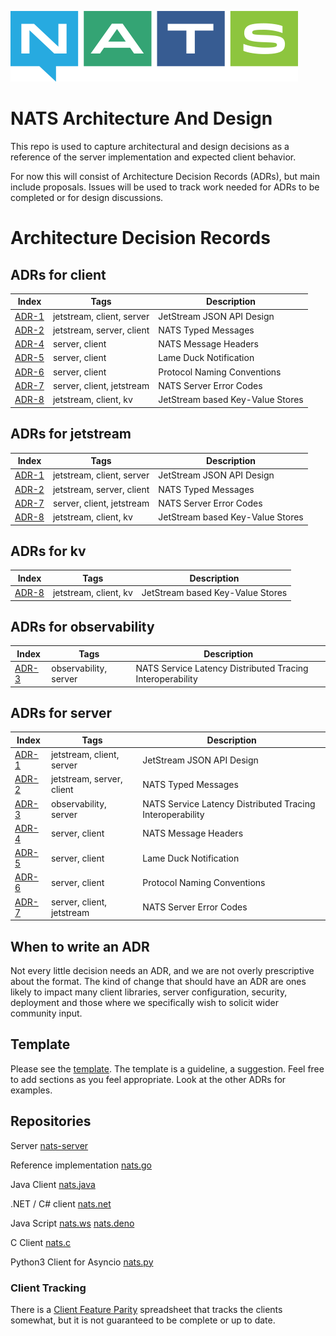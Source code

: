 ![NATS](large-logo.png)

# NATS Architecture And Design

This repo is used to capture architectural and design decisions as a reference of the server implementation and expected client behavior.

For now this will consist of Architecture Decision Records (ADRs), but main include proposals. Issues will be used to track work needed for ADRs to be completed or for design discussions.

# Architecture Decision Records
## ADRs for **client**

|Index|Tags|Description|
|-----|----|-----------|
|[ADR-1](adr/0001-jetstream-json-api-design.md)|jetstream, client, server|JetStream JSON API Design|
|[ADR-2](adr/0002-nats-typed-messages.md)|jetstream, server, client|NATS Typed Messages|
|[ADR-4](adr/0004-nats-headers.md)|server, client|NATS Message Headers|
|[ADR-5](adr/0005-lame-duck-notification.md)|server, client|Lame Duck Notification|
|[ADR-6](adr/0006-protocol-naming-conventions.md)|server, client|Protocol Naming Conventions|
|[ADR-7](adr/0007-error-codes.md)|server, client, jetstream|NATS Server Error Codes|
|[ADR-8](adr/0008-jetstream-kv.md)|jetstream, client, kv|JetStream based Key-Value Stores|
## ADRs for **jetstream**

|Index|Tags|Description|
|-----|----|-----------|
|[ADR-1](adr/0001-jetstream-json-api-design.md)|jetstream, client, server|JetStream JSON API Design|
|[ADR-2](adr/0002-nats-typed-messages.md)|jetstream, server, client|NATS Typed Messages|
|[ADR-7](adr/0007-error-codes.md)|server, client, jetstream|NATS Server Error Codes|
|[ADR-8](adr/0008-jetstream-kv.md)|jetstream, client, kv|JetStream based Key-Value Stores|
## ADRs for **kv**

|Index|Tags|Description|
|-----|----|-----------|
|[ADR-8](adr/0008-jetstream-kv.md)|jetstream, client, kv|JetStream based Key-Value Stores|
## ADRs for **observability**

|Index|Tags|Description|
|-----|----|-----------|
|[ADR-3](adr/0003-distributed-tracing.md)|observability, server|NATS Service Latency Distributed Tracing Interoperability|
## ADRs for **server**

|Index|Tags|Description|
|-----|----|-----------|
|[ADR-1](adr/0001-jetstream-json-api-design.md)|jetstream, client, server|JetStream JSON API Design|
|[ADR-2](adr/0002-nats-typed-messages.md)|jetstream, server, client|NATS Typed Messages|
|[ADR-3](adr/0003-distributed-tracing.md)|observability, server|NATS Service Latency Distributed Tracing Interoperability|
|[ADR-4](adr/0004-nats-headers.md)|server, client|NATS Message Headers|
|[ADR-5](adr/0005-lame-duck-notification.md)|server, client|Lame Duck Notification|
|[ADR-6](adr/0006-protocol-naming-conventions.md)|server, client|Protocol Naming Conventions|
|[ADR-7](adr/0007-error-codes.md)|server, client, jetstream|NATS Server Error Codes|

## When to write an ADR

Not every little decision needs an ADR, and we are not overly prescriptive about the format.
The kind of change that should have an ADR are ones likely to impact many client libraries, server configuration, security, deployment
and those where we specifically wish to solicit wider community input.

## Template

Please see the [template](adr-template.md). The template is a guideline, a suggestion. Feel free to add sections as you feel appropriate. Look at the other ADRs for examples.

## Repositories

Server [nats-server](https://github.com/nats-io/nats-server)

Reference implementation [nats.go](https://github.com/nats-io/nats.go)

Java Client [nats.java](https://github.com/nats-io/nats..java)

.NET / C# client [nats.net](https://github.com/nats-io/nats.net)

Java Script [nats.ws](https://github.com/nats-io/nats.ws) [nats.deno](https://github.com/nats-io/nats.deno)

C Client [nats.c](https://github.com/nats-io/nats.c)

Python3 Client for Asyncio [nats.py](https://github.com/nats-io/nats.py)

### Client Tracking

There is a [Client Feature Parity](https://docs.google.com/spreadsheets/d/1VcYcKqwOp8h8zZwNSRXMS5wrdA1jZz6AumMTHZbXrmY/edit#gid=1032495336) spreadsheet that tracks the clients somewhat, but it is not guaranteed to be complete or up to date.
